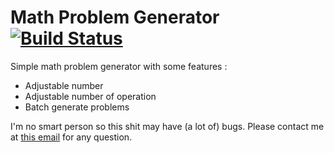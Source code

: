 # Math Problem Generator [![Build Status](https://travis-ci.org/RoganMatrivski/Math-Problem-Generator.png?branch=master)](https://travis-ci.org/RoganMatrivski/Math-Problem-Generator.png)

Simple math problem generator with some features : 

* Adjustable number
* Adjustable number of operation
* Batch generate problems


I'm no smart person so this shit may have (a lot of) bugs. Please contact me at [this email](robinmauritzrm@gmail.com) for any question.